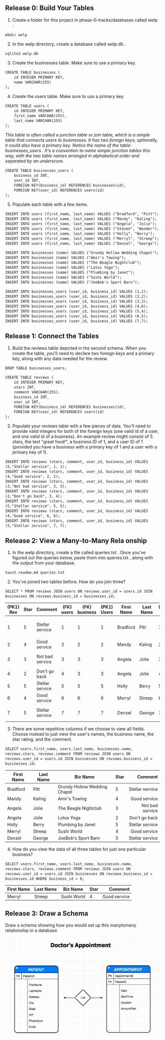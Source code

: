 
## Release 0: Build Your Tables


1. Create a folder for this project in phase-0-tracks/databases called welp .

```
mkdir welp
```


2. In the welp directory, create a database called welp.db .

```
sqlite3 welp.db
```


3. Create the businesses table. Make sure to use a primary key.

```
CREATE TABLE businesses (
	id INTEGER PRIMARY KEY,
    name VARCHAR(255)
);
```

4. Create the users table. Make sure to use a primary key.

```
CREATE TABLE users (
	id INTEGER PRIMARY KEY,
    first_name VARCHAR(255),
    last_name VARCHAR(255)
);
```

*This table is often called a junction table or join table, which is a simple table that connects users to businesses. It has two foreign keys; optionally, it could also have a primary key. Notice the name of the table: businesses_users . It's a convention to name simple junction tables this way, with the two table names arranged in alphabetical order and separated by an underscore.*

```
CREATE TABLE businesses_users (
    business_id INT,
    user_id INT,
    FOREIGN KEY(business_id) REFERENCES businesses(id),
    FOREIGN KEY(user_id) REFERENCES users(id) 
);
```


5. Populate each table with a few items.

```
INSERT INTO users (first_name, last_name) VALUES ("Bradford", "Pitt");
INSERT INTO users (first_name, last_name) VALUES ("Mandy", "Kaling");
INSERT INTO users (first_name, last_name) VALUES ("Angela", "Jolie");
INSERT INTO users (first_name, last_name) VALUES ("Steven", "Wonder");
INSERT INTO users (first_name, last_name) VALUES ("Holly", "Berry");
INSERT INTO users (first_name, last_name) VALUES ("Merryl", "Streep");
INSERT INTO users (first_name, last_name) VALUES ("Denzel", "George");
```

```
INSERT INTO businesses (name) VALUES ("Grundy Hollow Wedding Chapel");
INSERT INTO businesses (name) VALUES ("Amir's Towing");
INSERT INTO businesses (name) VALUES ("The Beagle Nightclub");
INSERT INTO businesses (name) VALUES ("Lotus Yoga");
INSERT INTO businesses (name) VALUES ("Plumbing by Janet");
INSERT INTO businesses (name) VALUES ("Sushi World");
INSERT INTO businesses (name) VALUES ("JoeBob's Sport Barn");
```

```
INSERT INTO businesses_users (user_id, business_id) VALUES (1,1);
INSERT INTO businesses_users (user_id, business_id) VALUES (2,2);
INSERT INTO businesses_users (user_id, business_id) VALUES (3,3);
INSERT INTO businesses_users (user_id, business_id) VALUES (4,6);
INSERT INTO businesses_users (user_id, business_id) VALUES (5,4);
INSERT INTO businesses_users (user_id, business_id) VALUES (6,5);
INSERT INTO businesses_users (user_id, business_id) VALUES (7,7);
```


## Release 1: Connect the Tables
1. Build the reviews table depicted in the second schema. When you create the table, you'll need to declare two foreign keys and a primary key, along with any data needed for the review.

```
DROP TABLE businesses_users;
```
```
CREATE TABLE reviews (
	id INTEGER PRIMARY KEY,
    stars INT,
    comment VARCHAR(255),
    business_id INT,
    user_id INT,
    FOREIGN KEY(business_id) REFERENCES businesses(id),
    FOREIGN KEY(user_id) REFERENCES users(id) 
);
```

2. Populate your reviews table with a few pieces of data. You'll need to provide valid integers for both of the foreign keys (one valid id of a user, and one valid id of a business). An example review might consist of 5 stars, the text "great food!", a business ID of 1, and a user ID of 1 (provided you have a business with a primary key of 1 and a user with a primary key of 1).

```
INSERT INTO reviews (stars, comment, user_id, business_id) VALUES (5,"Stellar service", 1, 1);
INSERT INTO reviews (stars, comment, user_id, business_id) VALUES (4,"Good service", 2, 2);
INSERT INTO reviews (stars, comment, user_id, business_id) VALUES (3,"Not bad service", 3, 3);
INSERT INTO reviews (stars, comment, user_id, business_id) VALUES (2,"Don't go back", 3, 4);
INSERT INTO reviews (stars, comment, user_id, business_id) VALUES (5,"Stellar service", 5, 5);
INSERT INTO reviews (stars, comment, user_id, business_id) VALUES (4,"Good service", 6, 6);
INSERT INTO reviews (stars, comment, user_id, business_id) VALUES (5,"Stellar service", 7, 7);
```


## Release 2: View a Many‐to‐Many Rela onship
1. In the welp directory, create a file called queries.txt . Once you've figured out the queries below, paste them into queries.txt , along with the output from your database.

```
touch readme.md queries.txt
```

2. You've joined two tables before. How do you join three?

```
SELECT * FROM reviews JOIN users ON reviews.user_id = users.id JOIN businesses ON reviews.business_id = businesses.id;
```

(PK1) Rev| Star | Comment | (FK) users| (FK) business | (PK1) Users | First Name | Last Name | (PK1) Biz | Biz Name 
------- | ---------------- | ---------------- | ---------------- | ---------------- | --------- | ------- | ---------------- | ---------------- | ----------:
1|5|Stellar service|1|1|1|Bradford|Pitt|1|Grundy Hollow Wedding Chapel
2|4|Good service|2|2|2|Mandy|Kaling|2|Amir's Towing
3|3|Not bad service|3|3|3|Angela|Jolie|3|The Beagle Nightclub
4|2|Don't go back|4|3|3|Angela|Jolie|4|Lotus Yoga
5|5|Stellar service|5|5|5|Holly|Berry|5|Plumbing by Janet
6|4|Good service|6|6|6|Merryl|Streep|6|Sushi World
7|5|Stellar service|7|7|7|Denzel|George|7|JoeBob's Sport Barn


3. There are some repetitive columns if we choose to view all fields. Choose instead to just view the user's names, the business name, the star rating, and the comment.

```
SELECT users.first_name, users.last_name, businesses.name, reviews.stars, reviews.comment FROM reviews JOIN users ON reviews.user_id = users.id JOIN businesses ON reviews.business_id = businesses.id;
```

First Name| Last Name | Biz Name | Star | Comment
--------- | ------- | ---------------- | ---------------- | ----------:
Bradford|Pitt|Grundy Hollow Wedding Chapel|5|Stellar service
Mandy|Kaling|Amir's Towing|4|Good service
Angela|Jolie|The Beagle Nightclub|3|Not bad service
Angela|Jolie|Lotus Yoga|2|Don't go back
Holly|Berry|Plumbing by Janet|5|Stellar service
Merryl|Streep|Sushi World|4|Good service
Denzel|George|JoeBob's Sport Barn|5|Stellar service


4. How do you view the data of all three tables for just one particular business?

```
SELECT users.first_name, users.last_name, businesses.name, reviews.stars, reviews.comment FROM reviews JOIN users ON reviews.user_id = users.id JOIN businesses ON reviews.business_id = businesses.id WHERE business_id = 6;

```

First Name| Last Name | Biz Name | Star | Comment
--------- | ------- | ---------------- | ---------------- | ----------:
Merryl|Streep|Sushi World|4|Good service


## Release 3: Draw a Schema
Draw a schema showing how you would set up this many­to­many relationship in a database

![Our ERD](https://raw.githubusercontent.com/mpletcher/phase-0-tracks/master/databases/solo_project/erd_doctors_appointment.png)